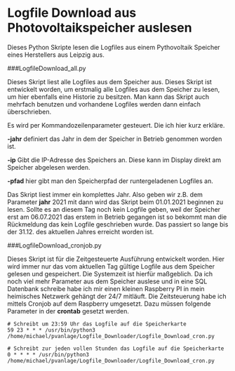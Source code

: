 # Logfile Download aus Photovoltaikspeicher auslesen
Dieses Python Skripte lesen die Logfiles aus einem Pythovoltaik Speicher eines Herstellers aus Leipzig aus.

###LogfileDownload_all.py

Dieses Skript liest alle Logfiles aus dem Speicher aus. Dieses Skript ist entwickelt worden, um erstmalig alle Logfiles aus dem Speicher zu lesen, um hier ebenfalls eine Historie zu besitzen. Man kann das Skript auch mehrfach benutzen und vorhandene Logfiles werden dann einfach überschrieben. 

Es wird per Kommandozeilenparameter gesteuert. Die ich hier kurz erkläre.

**-jahr**
    definiert das Jahr in dem der Speicher in Betrieb genommen worden ist.

**-ip** 
    Gibt die IP-Adresse des Speichers an. Diese kann im Display direkt am Speicher abgelesen werden.

**-pfad**
    hier gibt man den Speicherpfad der runtergeladenen Logfiles an.
    
Das Skript liest immer ein komplettes Jahr. Also geben wir z.B. dem Parameter **jahr** 2021 mit dann wird das Skript
beim 01.01.2021 beginnen zu lesen. Sollte es an diesem Tag noch kein Logfile geben, weil der Speicher erst am 06.07.2021 das erstem in Betrieb gegangen ist so bekommt man die Rückmeldung das kein Logfile geschrieben wurde. Das passiert so lange bis der 31.12. des aktuellen Jahres erreicht worden ist.


###LogfileDownload_cronjob.py

Dieses Skript ist für die Zeitgesteuerte Ausführung entwickelt worden. Hier wird immer nur das vom aktuellen Tag gültige Logfile aus dem Speicher gelesen und gespeichert. Die Systemzeit ist hierfür maßgeblich.
Da ich noch viel mehr Parameter aus dem Speicher auslese und in eine SQL Datenbank schreibe habe ich mir einen kleinen Raspberry PI in mein heimisches Netzwerk gehängt der 24/7 mitläuft. Die Zeitsteuerung habe ich mittels Cronjob auf dem Raspberry umgesetzt. Dazu müssen folgende Parameter in der **crontab** gesetzt werden.

```
# Schreibt um 23:59 Uhr das Logfile auf die Speicherkarte
59 23 * * * /usr/bin/python3 /home/michael/pvanlage/Logfile_Downloader/Logfile_Download_cron.py

# Schreibt zur jeden vollen Stunden das Logfile auf die Speicherkarte
0 * * * * /usr/bin/python3 /home/michael/pvanlage/Logfile_Downloader/Logfile_Download_cron.py
```

